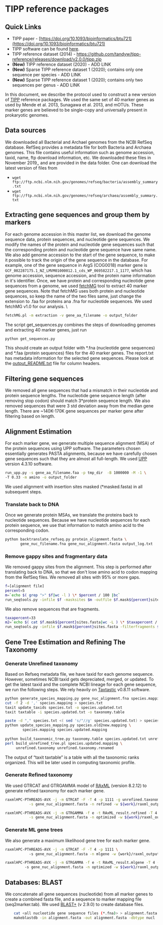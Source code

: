 # TIPP reference packages 

## Quick Links
- TIPP paper - [https://doi.org/10.1093/bioinformatics/btu721](https://doi.org/10.1093/bioinformatics/btu721)
- TIPP software can be found [here](https://github.com/smirarab/sepp/blob/master/README.TIPP.md).
- TIPP reference dataset (2014) - https://github.com/tandyw/tipp-reference/releases/download/v2.0.0/tipp.zip
- **(New)** TIPP reference dataset (2020) - ADD LINK
- **(New)** Sparse TIPP reference dataset 1 (2020); contains only one sequence per species - ADD LINK
- **(New)** Sparse TIPP reference dataset 1 (2020); contains only two sequences per genus - ADD LINK

In this document, we describe the protocol used to construct a new version of [TIPP](https://doi.org/10.1093/bioinformatics/btu721) reference packages. We used the same set of 40 marker genes as used by Mende et al. 2013, Sunagawa et al. 2013, and mOTUs. These marker genes are believed to be single-copy and universally present in prokaryotic genomes. 

## Data sources
We downloaded all Bacterial and Archael genomes from the NCBI RefSeq database. RefSeq provides a metadata file for both Bacteria and Archaea genomes. This file contains useful information such as genome accession, taxid, name, ftp download information, etc. We downloaded these files in November 2019,, and are provided in the data folder. One can download the latest version of files from
- `wget ftp://ftp.ncbi.nlm.nih.gov/genomes/refseq/bacteria/assembly_summary.txt`
- `wget ftp://ftp.ncbi.nlm.nih.gov/genomes/refseq/archaea/assembly_summary.txt`

## Extracting gene sequences and group them by markers
For each genome accession in this master list, we download the genome sequence data, protein sequences, and nucleotide gene sequences. We modify the names of the protein and nucleotide gene sequences such that the corresponding protein and nucleotide gene sequence have same name. We also add genome accession to the start of the gene sequence, to make it possible to track the origin of the gene sequence in the database.
For example, one of the gene sequence in ArgS (COG0018) marker gene is `GCF_002287175.1_NZ_LMVM01000012.1_cds_WP_069582217.1_1177`, which has genome accession, sequence accession, and the protein name information in it's identifier. 
Once, we have protein and corresponding nucleotide gene sequences from a genome, we used [fetchMG](http://vm-lux.embl.de/~mende/fetchMG/about.html) tool to extract 40 marker gene sequences. Note that fetchMG uses both protein and nucleotide sequences, so keep the name of the two files same, just change the extension to .faa for proteins ana .fna for nucleotide sequences. We used fetchMG v1.0 for our analysis. \
```bash
fetchMG.pl -m extraction -v gene_aa_filename -o output_folder
```

The script get_sequences.py combines the steps of downloading genomes and extracting 40 marker genes, just run
```bash
python get_sequences.py
```
This should create an output folder with \*.fna (nucleotide gene sequences) and \*.faa (protein sequences) files for the 40 marker genes. The report.txt has metadata information for the selected gene sequences. Please look at the [output_README.txt](https://github.com/shahnidhi/TIPP_reference_package/blob/master/output_README.txt) file for column headers.  

## Filtering gene sequences
We removed all gene sequences that had a mismatch in their nucleotide and protein sequence lengths. The nucleotide gene sequence length (after removing stop codon) should match 3\*protein sequence length. We also removed sequences that were 3 std deviation away from the median gene length. There are ~140K-170K gene sequences per marker gene after filtering based on length. 

## Alignment Estimation
For each marker gene, we generate multiple sequence alignment (MSA) of the protein sequences using UPP software. The parameters chosen essentially generates PASTA alignments, because we have carefully chosen gene sequences such that they are almost all full-length. We used [UPP](https://github.com/smirarab/sepp/blob/master/README.UPP.md) version 4.3.10 software.

```bash
run_upp.py -s gene_aa_filename.faa -p tmp_dir  -B 1000000 -M -1 \
-T 0.33 -m amino -o output_folder
```

We used alignment with insertion sites masked (\*masked.fasta) in all subsequent steps.
### Translate back to DNA
Once we generate protein MSAs, we translate the proteins back to nucleotide sequences. Because we have nucleotide sequences for each protein sequence, we use that information to match amino acid to the corresponding codon. 
```bash
python backtranslate_refseq.py protein_alignment.fasta \
       gene_nuc_filename.fna gene_nuc_alignment.fasta output_log.txt
```
### Remove gappy sites and fragmentary data
We removed gappy sites from the alignment. This step is performed after translating back to DNA, so that we don't lose amino acid to codon mapping from the RefSeq files. 
We removed all sites with 95% or more gaps.
```bash
f=[alignment file]
percent=5
m=`echo $( grep ">" $f|wc -l ) \* $percent / 100 |bc`
run_seqtools.py -infile $f -masksites $m -outfile $f.mask${percent}sites.fasta
```
We also remove sequences that are fragments.
```bash
taxapercent=33 
m2=`echo $( cat $f.mask${percent}sites.fasta|wc -L ) \* $taxapercent / 100 |bc`
run_seqtools.py -infile $f.mask${percent}sites.fasta -filterfragments $m2 -outfile $out
```
## Gene Tree Estimation and Refining The Taxonomy
### Generate Unrefined taxonomy
Based on Refseq metadata file, we have taxid for each genome sequence. However, sometimes NCBI taxid gets depreciated, merged, or updated. To get the latest taxid and the complete NCBI lineage for each gene sequence, we run the following steps. We rely heavily on [Taxtastic](http://fhcrc.github.io/taxtastic/) v0.8.11 software. 
```bash
python generate_species_mapping.py gene_nuc_alignment.fna species.mapping
cut -f 2 -d ',' species.mapping > species.txt
taxit update_taxids species.txt -o species.updated.txt
taxit taxtable -i species.updated.txt -o taxonomy.table

paste -d "," species.txt <( sed 's/"//g' species.updated.txt) > species.old2new.mapping
python update_species_mapping.py species.old2new.mapping \ 
        species.mapping species.updated.mapping
        
python build_taxonomic_tree.py taxonomy.table species.updated.txt unrefined.taxonomy
perl build_unrefined_tree.pl species.updated.mapping \ 
     unrefined.taxonomy unrefined.taxonomy.renamed
```
The output of “taxit taxtable” is a table with all the taxonomic ranks organized. This will be later used in computing taxonomic profile. 
### Generate Refined taxonomy
We used GTRCAT and GTRGAMMA model of [RAxML](https://github.com/stamatak/standard-RAxML) (version 8.2.12) to generate refined taxonomy for each marker gene. 
```bash
raxmlHPC-PTHREADS-AVX -j -m GTRCAT -F -T 4 -p 1111 -g unrefined.taxonomy.renamed \
           -s gene_nuc_alignment.fasta -n refined -w ${work}/raxml_output/

raxmlHPC-PTHREADS-AVX -j -m GTRGAMMA -f e -t RAxML_result.refined -T 4 -p 1111 \
           -s gene_nuc_alignment.fasta -n optimized -w ${work}/raxml_output
```
### Generate ML gene trees
We also generate a maximum likelihood gene tree for each marker gene. 
```bash
raxmlHPC-PTHREADS-AVX -j -m GTRCAT -F -T 4 -p 1111 \ 
           -s gene_nuc_alignment.fasta -n mlgene -w {work}/raxml_output_mlgene/

raxmlHPC-PTHREADS-AVX -j -m GTRGAMMA -f e -t RAxML_result.mlgene -T 4 -p 1111 \ 
         -s gene_nuc_alignment.fasta -n optimized -w ${work}/raxml_output_mlgene/
```
## Databases: BLAST
We concatenate all gene sequences (nucleotide) from all marker genes to create a combined fasta file, and a sequence to marker mapping file (seq2marker.tab).
We used [BLAST+](https://blast.ncbi.nlm.nih.gov/Blast.cgi?PAGE_TYPE=BlastDocs&DOC_TYPE=Download) (v 2.9.0) to create database files.
```bash
    cat <all nucleotide gene sequence files (*.fna)> > alignment.fasta
    makeblastdb -in alignment.fasta -out alignment.fasta -dbtype nucl
```


